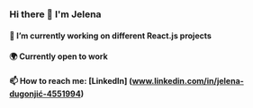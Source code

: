 ### Hi there 👋 I'm Jelena


####  🔭 I’m currently working on different React.js projects

####  🌍 Currently open to work

####  📫 How to reach me: [LinkedIn] (www.linkedin.com/in/jelena-dugonjić-4551994)
           
           

